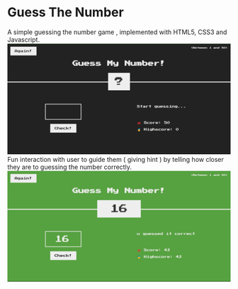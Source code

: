 # Guess The Number

A simple guessing the number game , implemented with HTML5, CSS3 and Javascript.
![GameUI](img/GameUI.png)
Fun interaction with user to guide them ( giving hint ) by telling how closer they are to guessing the number correctly.
![Winning the Game](image.png)
